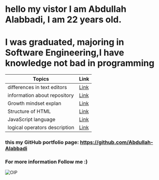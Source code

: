# hello my vistor I am Abdullah Alabbadi, I am 22 years old.

# I was graduated, majoring in Software Engineering,I have knowledge not bad in programming

| Topics                        | Link             |
| ----------------------------- | ---------------- |
| differences in text editors   | [Link](read.md)  |
| information about repository  | [Link](read1.md) |
| Growth mindset explan         | [Link](read2.md) |
| Structure of HTML             | [Link](read3.md) |
| JavaScript language           | [Link](read4.md) |
| logical operators description | [Link](read5.md) |

### this my GitHub portfolio page: https://github.com/Abdullah-Alabbadi

### For more information Follow me :)

![OIP](https://user-images.githubusercontent.com/81149054/112167238-f7c58780-8bf8-11eb-9812-95aecbcc5826.jpg)
